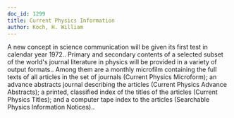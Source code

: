 ```yaml
---
doc_id: 1299
title: Current Physics Information
author: Koch, H. William
---
```


A new concept in science communication will be given its first test in
calendar year 1972.. Primary and secondary contents of a selected subset of 
the world's journal literature in physics will be provided in a variety of
output formats.. Among them are a monthly microfilm containing the full texts
of all articles in the set of journals (Current Physics Microform); an advance
abstracts journal describing the articles (Current Physics Advance Abstracts);
a printed, classified index of the titles of the articles (Current Physics 
Titles); and a computer tape index to the articles (Searchable Physics 
Information Notices)..